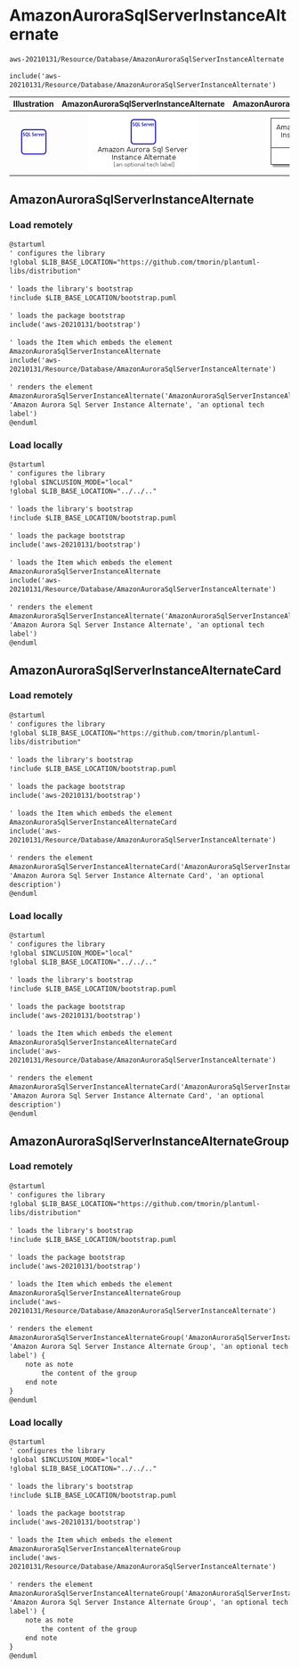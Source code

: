 # AmazonAuroraSqlServerInstanceAlternate


```text
aws-20210131/Resource/Database/AmazonAuroraSqlServerInstanceAlternate
```

```text
include('aws-20210131/Resource/Database/AmazonAuroraSqlServerInstanceAlternate')
```



| Illustration | AmazonAuroraSqlServerInstanceAlternate | AmazonAuroraSqlServerInstanceAlternateCard | AmazonAuroraSqlServerInstanceAlternateGroup |
| :---: | :---: | :---: | :---: |
| ![illustration for Illustration](../../../aws-20210131/Resource/Database/AmazonAuroraSqlServerInstanceAlternate.png) | ![illustration for AmazonAuroraSqlServerInstanceAlternate](../../../aws-20210131/Resource/Database/AmazonAuroraSqlServerInstanceAlternate.Local.png) | ![illustration for AmazonAuroraSqlServerInstanceAlternateCard](../../../aws-20210131/Resource/Database/AmazonAuroraSqlServerInstanceAlternateCard.Local.png) | ![illustration for AmazonAuroraSqlServerInstanceAlternateGroup](../../../aws-20210131/Resource/Database/AmazonAuroraSqlServerInstanceAlternateGroup.Local.png) |




## AmazonAuroraSqlServerInstanceAlternate

### Load remotely
```plantuml
@startuml
' configures the library
!global $LIB_BASE_LOCATION="https://github.com/tmorin/plantuml-libs/distribution"

' loads the library's bootstrap
!include $LIB_BASE_LOCATION/bootstrap.puml

' loads the package bootstrap
include('aws-20210131/bootstrap')

' loads the Item which embeds the element AmazonAuroraSqlServerInstanceAlternate
include('aws-20210131/Resource/Database/AmazonAuroraSqlServerInstanceAlternate')

' renders the element
AmazonAuroraSqlServerInstanceAlternate('AmazonAuroraSqlServerInstanceAlternate', 'Amazon Aurora Sql Server Instance Alternate', 'an optional tech label')
@enduml
```

### Load locally
```plantuml
@startuml
' configures the library
!global $INCLUSION_MODE="local"
!global $LIB_BASE_LOCATION="../../.."

' loads the library's bootstrap
!include $LIB_BASE_LOCATION/bootstrap.puml

' loads the package bootstrap
include('aws-20210131/bootstrap')

' loads the Item which embeds the element AmazonAuroraSqlServerInstanceAlternate
include('aws-20210131/Resource/Database/AmazonAuroraSqlServerInstanceAlternate')

' renders the element
AmazonAuroraSqlServerInstanceAlternate('AmazonAuroraSqlServerInstanceAlternate', 'Amazon Aurora Sql Server Instance Alternate', 'an optional tech label')
@enduml
```

## AmazonAuroraSqlServerInstanceAlternateCard

### Load remotely
```plantuml
@startuml
' configures the library
!global $LIB_BASE_LOCATION="https://github.com/tmorin/plantuml-libs/distribution"

' loads the library's bootstrap
!include $LIB_BASE_LOCATION/bootstrap.puml

' loads the package bootstrap
include('aws-20210131/bootstrap')

' loads the Item which embeds the element AmazonAuroraSqlServerInstanceAlternateCard
include('aws-20210131/Resource/Database/AmazonAuroraSqlServerInstanceAlternate')

' renders the element
AmazonAuroraSqlServerInstanceAlternateCard('AmazonAuroraSqlServerInstanceAlternateCard', 'Amazon Aurora Sql Server Instance Alternate Card', 'an optional description')
@enduml
```

### Load locally
```plantuml
@startuml
' configures the library
!global $INCLUSION_MODE="local"
!global $LIB_BASE_LOCATION="../../.."

' loads the library's bootstrap
!include $LIB_BASE_LOCATION/bootstrap.puml

' loads the package bootstrap
include('aws-20210131/bootstrap')

' loads the Item which embeds the element AmazonAuroraSqlServerInstanceAlternateCard
include('aws-20210131/Resource/Database/AmazonAuroraSqlServerInstanceAlternate')

' renders the element
AmazonAuroraSqlServerInstanceAlternateCard('AmazonAuroraSqlServerInstanceAlternateCard', 'Amazon Aurora Sql Server Instance Alternate Card', 'an optional description')
@enduml
```

## AmazonAuroraSqlServerInstanceAlternateGroup

### Load remotely
```plantuml
@startuml
' configures the library
!global $LIB_BASE_LOCATION="https://github.com/tmorin/plantuml-libs/distribution"

' loads the library's bootstrap
!include $LIB_BASE_LOCATION/bootstrap.puml

' loads the package bootstrap
include('aws-20210131/bootstrap')

' loads the Item which embeds the element AmazonAuroraSqlServerInstanceAlternateGroup
include('aws-20210131/Resource/Database/AmazonAuroraSqlServerInstanceAlternate')

' renders the element
AmazonAuroraSqlServerInstanceAlternateGroup('AmazonAuroraSqlServerInstanceAlternateGroup', 'Amazon Aurora Sql Server Instance Alternate Group', 'an optional tech label') {
    note as note
        the content of the group
    end note
}
@enduml
```

### Load locally
```plantuml
@startuml
' configures the library
!global $INCLUSION_MODE="local"
!global $LIB_BASE_LOCATION="../../.."

' loads the library's bootstrap
!include $LIB_BASE_LOCATION/bootstrap.puml

' loads the package bootstrap
include('aws-20210131/bootstrap')

' loads the Item which embeds the element AmazonAuroraSqlServerInstanceAlternateGroup
include('aws-20210131/Resource/Database/AmazonAuroraSqlServerInstanceAlternate')

' renders the element
AmazonAuroraSqlServerInstanceAlternateGroup('AmazonAuroraSqlServerInstanceAlternateGroup', 'Amazon Aurora Sql Server Instance Alternate Group', 'an optional tech label') {
    note as note
        the content of the group
    end note
}
@enduml
```

